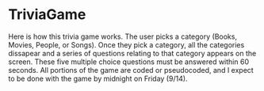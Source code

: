 # TriviaGame

Here is how this trivia game works. The user picks a category (Books, Movies, People, or Songs). Once they pick a category, all the categories dissapear and a series of questions relating to that category appears on the screen. These five multiple choice questions must be answered within 60 seconds. All portions of the game are coded or pseudocoded, and I expect to be done with the game by midnight on Friday (9/14).